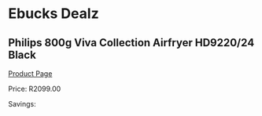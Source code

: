 
# Ebucks Dealz
## Philips 800g Viva Collection Airfryer HD9220/24 Black
[Product Page](https://www.ebucks.com/web/shop/productSelected.do?prodId=1151460185&catId=1157659933)

Price: R2099.00

Savings: 


	